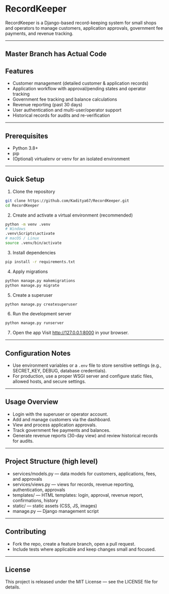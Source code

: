 # RecordKeeper

RecordKeeper is a Django-based record-keeping system for small shops and operators to manage customers, application approvals, government fee payments, and revenue tracking.

---

## Master Branch has Actual Code

## Features

- Customer management (detailed customer & application records)  
- Application workflow with approval/pending states and operator tracking  
- Government fee tracking and balance calculations  
- Revenue reporting (past 30 days)  
- User authentication and multi-user/operator support  
- Historical records for audits and re-verification

---

## Prerequisites

- Python 3.8+  
- pip  
- (Optional) virtualenv or venv for an isolated environment

---

## Quick Setup

1. Clone the repository
```bash
git clone https://github.com/Kaditya67/RecordKeeper.git
cd RecordKeeper
```

2. Create and activate a virtual environment (recommended)
```bash
python -m venv .venv
# Windows
.venv\Scripts\activate
# macOS / Linux
source .venv/bin/activate
```

3. Install dependencies
```bash
pip install -r requirements.txt
```

4. Apply migrations
```bash
python manage.py makemigrations
python manage.py migrate
```

5. Create a superuser
```bash
python manage.py createsuperuser
```

6. Run the development server
```bash
python manage.py runserver
```

7. Open the app
Visit http://127.0.0.1:8000 in your browser.

---

## Configuration Notes

- Use environment variables or a `.env` file to store sensitive settings (e.g., SECRET_KEY, DEBUG, database credentials).  
- For production, use a proper WSGI server and configure static files, allowed hosts, and secure settings.

---

## Usage Overview

- Login with the superuser or operator account.  
- Add and manage customers via the dashboard.  
- View and process application approvals.  
- Track government fee payments and balances.  
- Generate revenue reports (30-day view) and review historical records for audits.

---

## Project Structure (high level)

- services/models.py — data models for customers, applications, fees, and approvals  
- services/views.py — views for records, revenue reporting, authentication, approvals  
- templates/ — HTML templates: login, approval, revenue report, confirmations, history  
- static/ — static assets (CSS, JS, images)  
- manage.py — Django management script

---

## Contributing

- Fork the repo, create a feature branch, open a pull request.  
- Include tests where applicable and keep changes small and focused.

---

## License

This project is released under the MIT License — see the LICENSE file for details.
